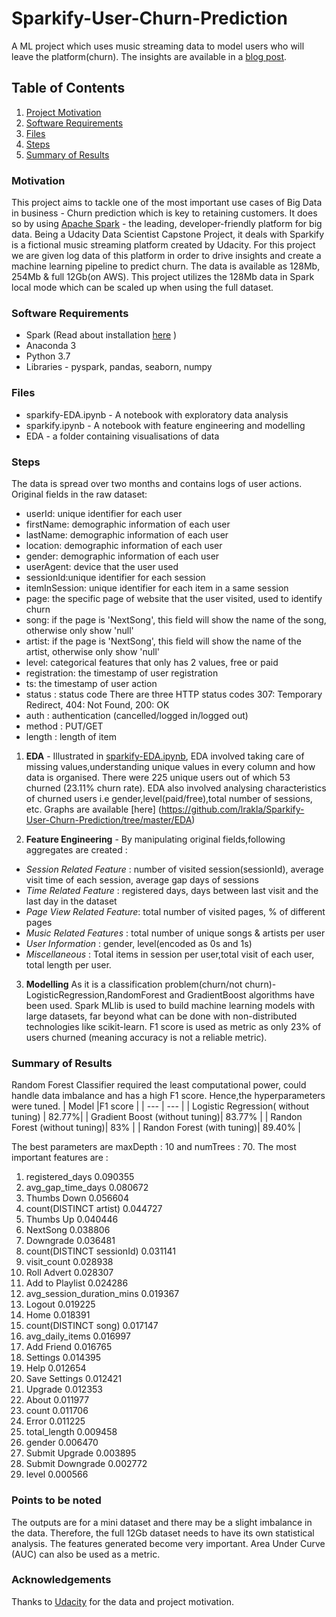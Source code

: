# Sparkify-User-Churn-Prediction
A ML project which uses music streaming data to model users who will leave the platform(churn). The insights are available in a [blog post]().

## Table of Contents
1. [Project Motivation](#motivation)
2. [Software Requirements](#software-requirements)
3. [Files](#Files)
4. [Steps](#steps)
5. [Summary of Results](#summary-of-results)

### Motivation
This project aims to tackle one of the most important use cases of Big Data in business - Churn prediction which  is key to retaining customers. It does so by using [Apache Spark](https://spark.apache.org/) - the leading, developer-friendly platform for big data.
Being a Udacity Data Scientist Capstone Project, it deals with Sparkify is a fictional music streaming platform created by Udacity. For this project we are given log data of this platform in order to drive insights and create a machine learning pipeline to predict churn.
The data is available as 128Mb, 254Mb & full 12Gb(on AWS). This project utilizes the 128Mb data in Spark local mode which can be scaled up when using the full dataset.

### Software Requirements
* Spark (Read about installation [here](https://changhsinlee.com/install-pyspark-windows-jupyter/) )
* Anaconda 3
* Python 3.7
* Libraries - pyspark, pandas, seaborn, numpy

### Files
* sparkify-EDA.ipynb - A notebook with exploratory data analysis
* sparkify.ipynb - A notebook with feature engineering and modelling
* EDA - a folder containing visualisations of data

### Steps
The data is spread over two months and contains logs of user actions. 
Original fields in the raw dataset:
- userId: unique identifier for each user
- firstName: demographic information of each user
- lastName: demographic information of each user
- location: demographic information of each user
- gender: demographic information of each user
- userAgent: device that the user used
- sessionId:unique identifier for each session
- itemInSession: unique identifier for each item in a same session
- page: the specific page of website that the user visited, used to identify churn
- song: if the page is 'NextSong', this field will show the name of the song, otherwise only show 'null'
- artist: if the page is 'NextSong', this field will show the name of the artist, otherwise only show 'null'
- level: categorical features that only has 2 values, free or paid
- registration: the timestamp of user registration
- ts: the timestamp of user action
- status : status code There are three HTTP status codes 307: Temporary Redirect, 404: Not Found, 200: OK
- auth : authentication (cancelled/logged in/logged out)
- method : PUT/GET
- length : length of item
1. **EDA** - 
Illustrated in [sparkify-EDA.ipynb](https://github.com/lrakla/Sparkify-User-Churn-Prediction/blob/master/Sparkify-EDA.ipynb), EDA involved taking care of missing values,understanding unique values in every column and how data 
is organised. There were 225 unique users out of which 53 churned (23.11% churn rate). EDA also involved analysing characteristics of churned users i.e gender,level(paid/free),total number of sessions, etc. Graphs are available [here] (https://github.com/lrakla/Sparkify-User-Churn-Prediction/tree/master/EDA)

2. **Feature Engineering** - 
By manipulating original fields,following aggregates are created :
- *Session Related Feature* :
number of visited session(sessionId), average visit time of each session, average gap days of sessions
- *Time Related Feature* :
registered days, days between last visit and the last day in the dataset
- *Page View Related Feature*:
total number of visited pages, % of different pages
- *Music Related Features* :
total number of unique songs & artists per user
- *User Information* :
gender, level(encoded as 0s and 1s)
- *Miscellaneous* :
Total items in session per user,total visit of each user, total length per user.

3. **Modelling**
As it is a classification problem(churn/not churn)-LogisticRegression,RandomForest and GradientBoost algorithms have been used.
Spark MLlib is used to build machine learning models with large datasets, far beyond what can be done with non-distributed technologies like scikit-learn. F1 score is used as metric as only 23% of users churned (meaning accuracy is not a reliable metric).

### Summary of Results
Random Forest Classifier required the least computational power, could handle data imbalance and has a high F1 score. Hence,the hyperparameters
were tuned.
| Model |F1 score |
| --- | --- |
| Logistic Regression( without tuning) | 82.77%|
| Gradient Boost (without tuning)| 83.77% |
| Randon Forest (without tuning)| 83% |
| Randon Forest (with tuning)| 89.40% |

The best parameters are maxDepth : 10 and numTrees : 70.
The most important features are :
1.	registered_days	0.090355
2.	avg_gap_time_days	0.080672
3.  Thumbs Down	0.056604
4.	count(DISTINCT artist)	0.044727
5.	Thumbs Up	0.040446
6.  NextSong	0.038806
7.	Downgrade	0.036481
8.	count(DISTINCT sessionId)	0.031141
9.	visit_count	0.028938
10.	Roll Advert	0.028307
11.	Add to Playlist	0.024286
12.	avg_session_duration_mins	0.019367
13.	Logout	0.019225
14.	Home	0.018391
15.	count(DISTINCT song)	0.017147
16.	avg_daily_items	0.016997
17.	Add Friend	0.016765
18.	Settings	0.014395
19.	Help	0.012654
20.	Save Settings	0.012421
21.	Upgrade	0.012353
22.	About	0.011977
23.	count	0.011706
24.	Error	0.011225
25.	total_length	0.009458
26.	gender	0.006470
27.	Submit Upgrade	0.003895
28.	Submit Downgrade	0.002772
29.	level	0.000566

### Points to be noted
The outputs are for a mini dataset and there may be a slight imbalance in the data. Therefore, the full 12Gb dataset needs to have its own statistical analysis. The features generated become very important. Area Under Curve (AUC) can also be used as a metric. 

### Acknowledgements
Thanks to [Udacity](www.udacity.com) for the data and project motivation.



